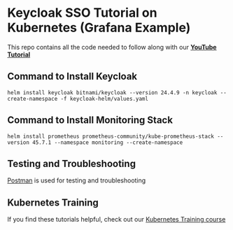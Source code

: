 # Keycloak SSO Tutorial on Kubernetes (Grafana Example)

This repo contains all the code needed to follow along with our **[YouTube Tutorial](https://link-here)**

## Command to Install Keycloak

```
helm install keycloak bitnami/keycloak --version 24.4.9 -n keycloak --create-namespace -f keycloak-helm/values.yaml
```

## Command to Install Monitoring Stack

```
helm install prometheus prometheus-community/kube-prometheus-stack --version 45.7.1 --namespace monitoring --create-namespace
```

## Testing and Troubleshooting

[Postman](https://www.postman.com/downloads/) is used for testing and troubleshooting


## Kubernetes Training

If you find these tutorials helpful, check out our [Kubernetes Training course](https://kubernetestraining.io/)
